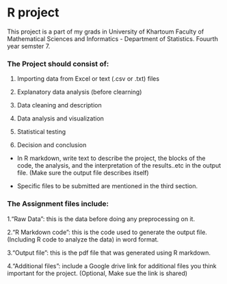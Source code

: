 # R project
This project is a part of my grads in University of Khartoum Faculty of Mathematical Sciences and Informatics - Department of Statistics. 
Fouurth year semster 7.

### The Project should consist of:


1. Importing data from Excel or text (.csv or .txt) files


2. Explanatory data analysis (before clearning)


3. Data cleaning and description 


4. Data analysis and visualization 


5. Statistical testing


6. Decision and conclusion 


* In R markdown, write text to describe the project, the blocks of the code, the analysis, and the interpretation of the results..etc in the output file. (Make sure the output file describes itself)

* Specific files to be submitted are mentioned in the third section.

### The Assignment files include:

1.“Raw Data”: this is the data before doing any preprocessing on it. 


2.“R Markdown code”: this is the code used to generate the output file. (Including R code to analyze the data) in word format. 


3.“Output file”: this is the pdf file that was generated using R markdown. 


4.“Additional files”: include a Google drive link for additional files you think important for the project. (Optional, Make sue the link is shared)
